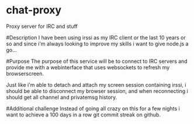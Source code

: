 chat-proxy
==========
Proxy server for IRC and stuff 

#Description
I have been using irssi as my IRC client or the last 10 years or so and since
i'm always looking to improve my skills i want to give node.js a go...

#Purpose
The purpose of this service will be to connect to IRC servers and provide 
me with a webinterface that uses websockets to refresh my browserscreen.

Just like i'm able to detach and attach my screen session containing irssi, i
should be able to disconnect my browser session, and when reconnecting i should get
all channel and privatemsg history.


#Additional challenge
Instead of going all crazy on this for a few nights i want to achieve a 100 days in a row
git commit streak on github.
